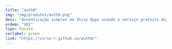 ```yaml
---
title: "auth0"
img: "img/produtos/auth0.png"
desc: "Autenticação simples em Shiny Apps usando o serviço gratuito Auth0."
ordem: "101"
tipo: Pacote
corlabel: green
link: "https://curso-r.github.io/auth0/"
---
```


<!--
# # planejamento
# 
# - auth0
# - "treesnip",
# - "shinyhttr",
# - "livro",
# - "zen", do R
# - "decryptr",
# - "rightgbm",
# - "kuber",
# - "bltm",
# - "wavesurfer",
# - "pesqEle",
# 
# # o que precisamos fazer?
# 
# - copiar a estrutura de cursos
# 
# - imagem
# - descrição
# - nome
-->